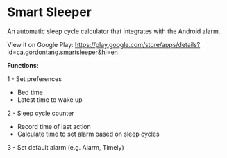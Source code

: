 Smart Sleeper
=============

An automatic sleep cycle calculator that integrates with the Android alarm.

View it on Google Play: https://play.google.com/store/apps/details?id=ca.gordontang.smartsleeper&hl=en

**Functions:**

1 - Set preferences
* Bed time
* Latest time to wake up

2 - Sleep cycle counter
* Record time of last action
* Calculate time to set alarm based on sleep cycles

3 - Set default alarm (e.g. Alarm, Timely)


